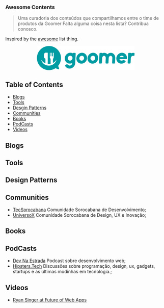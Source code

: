 ### **Awesome Contents** 

> Uma curadoria dos conteúdos que compartilhamos entre o time de produtos da Goomer
Falta alguma coisa nesta lista? Contribua conosco. 

Inspired by the [awesome](https://github.com/sindresorhus/awesome) list thing.

<p align="center">
  <img src="https://github.com/goomerdev/awesome-contents/blob/master/media/logo-azul.png"/>
</p>

## Table of Contents
* [Blogs](#blogs)
* [Tools](#tools)
* [Desgin Patterns](#design-patterns)
* [Communities](#communities)
* [Books](#books)
* [PodCasts](#podcasts)
* [Videos](#videos)


## Blogs

## Tools

## Design Patterns

## Communities
- [TecSorocabana](https://tecsorocabana.slack.com/) Comunidade Sorocabana de Desenvolvimento;
- [UniversoX](https://universox.slack.com) Comunidade Sorocabana de Design, UX e Inovação;

## Books

## PodCasts
- [Dev Na Estrada](https://devnaestrada.com.br/) Podcast sobre desenvolvimento web;
- [Hipsters.Tech](https://hipsters.tech/) Discussões sobre programação, design, ux, gadgets, startups e as últimas modinhas em tecnologia.;

## Videos
- [Ryan Singer at Future of Web Apps](https://vimeo.com/15772341)





